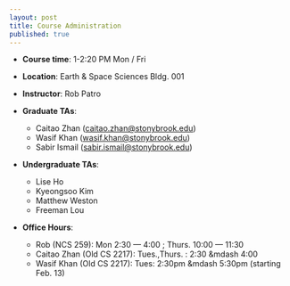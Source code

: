 ```yaml
---
layout: post
title: Course Administration
published: true
---
```


* **Course time**: 1-2:20 PM Mon / Fri
* **Location**: Earth & Space Sciences Bldg. 001
* **Instructor**: Rob Patro
* **Graduate TAs**: 
    * Caitao Zhan (caitao.zhan@stonybrook.edu)
    * Wasif Khan (wasif.khan@stonybrook.edu)
    * Sabir Ismail (sabir.ismail@stonybrook.edu)
* **Undergraduate TAs**: 
    * Lise Ho
    * Kyeongsoo Kim
    * Matthew Weston
    * Freeman Lou

* **Office Hours**:
    * Rob (NCS 259): Mon 2:30 &mdash; 4:00 ; Thurs. 10:00 &mdash; 11:30 
    * Caitao Zhan (Old CS 2217): Tues.,Thurs. : 2:30 &mdash 4:00
    * Wasif Khan (Old CS 2217): Tues: 2:30pm &mdash 5:30pm  (starting Feb. 13)
    
